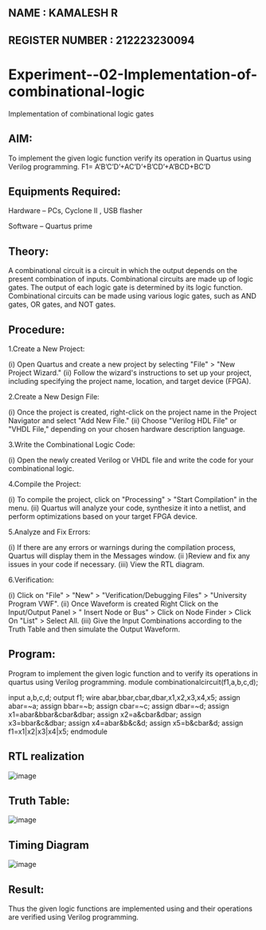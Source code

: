 ## NAME : KAMALESH R
## REGISTER NUMBER : 212223230094
# Experiment--02-Implementation-of-combinational-logic
Implementation of combinational logic gates
 
## AIM:
To implement the given logic function verify its operation in Quartus using Verilog programming.
 F1= A’B’C’D’+AC’D’+B’CD’+A’BCD+BC’D
 
 
 
## Equipments Required: 
Hardware – PCs, Cyclone II , USB flasher 

Software – Quartus prime


## Theory:
A combinational circuit is a circuit in which the output depends on the present combination of inputs. Combinational circuits are made up of logic gates. The output of each logic gate is determined by its logic function. Combinational circuits can be made using various logic gates, such as AND gates, OR gates, and NOT gates.

## Procedure:
1.Create a New Project:

  (i) Open Quartus and create a new project by selecting "File" > "New Project Wizard."
  (ii) Follow the wizard's instructions to set up your project, including specifying the project name, location, and target device (FPGA).

2.Create a New Design File:

  (i) Once the project is created, right-click on the project name in the Project Navigator and select "Add New File."
  (ii) Choose "Verilog HDL File" or "VHDL File," depending on your chosen hardware description language.

3.Write the Combinational Logic Code:

  (i) Open the newly created Verilog or VHDL file and write the code for your combinational logic.

4.Compile the Project:

  (i) To compile the project, click on "Processing" > "Start Compilation" in the menu.
  (ii) Quartus will analyze your code, synthesize it into a netlist, and perform optimizations based on your target FPGA device.

5.Analyze and Fix Errors:

  (i) If there are any errors or warnings during the compilation process, Quartus will display them in the Messages window.
  (ii )Review and fix any issues in your code if necessary.
  (iii) View the RTL diagram.

6.Verification:

  (i) Click on "File" > "New" > "Verification/Debugging Files" > "University Program VWF".
  (ii) Once Waveform is created Right Click on the Input/Output Panel > " Insert Node or Bus" > Click on Node Finder > Click On "List" > Select All.
  (iii) Give the Input Combinations according to the Truth Table and then simulate the Output Waveform.

## Program:

Program to implement the given logic function and to verify its operations in quartus using Verilog programming.
 module combinationalcircuit(f1,a,b,c,d);

input a,b,c,d;
output f1;
wire abar,bbar,cbar,dbar,x1,x2,x3,x4,x5;
assign abar=~a;
assign bbar=~b;
assign cbar=~c;
assign dbar=~d;
assign x1=abar&bbar&cbar&dbar;
assign x2=a&cbar&dbar;
assign x3=bbar&c&dbar;
assign x4=abar&b&c&d;
assign x5=b&cbar&d;
assign f1=x1|x2|x3|x4|x5;
endmodule

## RTL realization
![image](https://github.com/KAMALESHNITHYA/Experiment--02-Implementation-of-combinational-logic-/assets/145743119/cde7e792-4b8d-4d69-a941-b896e459cc67)

## Truth Table:
![image](https://github.com/KAMALESHNITHYA/Experiment--02-Implementation-of-combinational-logic-/assets/145743119/4fa1f72f-f84f-4139-86be-212325727520)

## Timing Diagram
![image](https://github.com/KAMALESHNITHYA/Experiment--02-Implementation-of-combinational-logic-/assets/145743119/8ed31432-e36c-41f8-800a-dca1f5331081)

## Result:
Thus the given logic functions are implemented using  and their operations are verified using Verilog programming.
